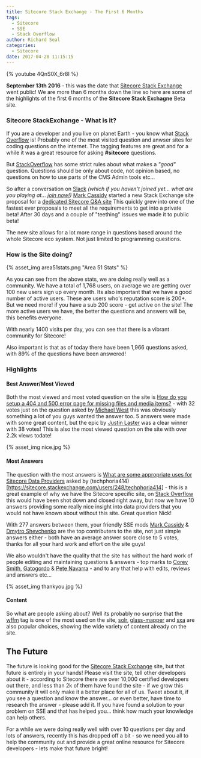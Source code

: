 ```yaml
---
title: Sitecore Stack Exchange - The First 6 Months
tags:
  - Sitecore
  - SSE
  - Stack Overflow
author: Richard Seal
categories:
  - Sitecore
date: 2017-04-28 11:15:15
---
```


{% youtube 4QnS0X_6r8I %}

**September 13th 2016** - this was the date that [Sitecore Stack Exchange](http://sitecore.stackexchange.com) went public! We are more than 6 months down the line so here are some of the highlights of the first 6 months of the **Sitecore Stack Exchagne** Beta site.

### Sitecore StackExchange - What is it?
If you are a developer and you live on planet Earth - you know what [Stack Overflow](1) is! Probably one of the most visited question and anwser sites for coding questions on the internet. The tagging features are great and for a while it was a great resource for asking **#sitecore** questions.

But [StackOverflow](1) has some strict rules about what makes a *"good"* question. Questions should be only about code, not opinion based, no questions on how to use parts of the CMS Admin tools etc...

So after a conversation on [Slack](http://sitecorechat.slack.com) *(which if you haven't joined yet... what are you playing at... [join now!](https://docs.google.com/forms/d/1bAVDgP5-FhFh8ohPchHtifq-rz7EBkuPojAzdEofJyo/viewform?usp=drive_web&edit_requested=true))* [Mark Cassidy](https://sitecore.stackexchange.com/users/73/mark-cassidy) started a new Stack Exchange site proposal for a [dedicated Sitecore Q&A site](http://area51.stackexchange.com/proposals/101710/sitecore) This quickly grew into one of the fastest ever proposals to meet all the requirements to get into a private beta! After 30 days and a couple of "teething" issues we made it to public beta!

The new site allows for a lot more range in questions based around the whole Sitecore eco system. Not just limited to programming questions.

### How is the Site doing?
{% asset_img area51stats.png "Area 51 Stats" %}

As you can see from the above stats, we are doing really well as a community. We have a total of 1,768 users, on average we are getting over 100 new users sign up every month. Its also important that we have a good number of active users. These are users who's reputation score is 200+. But we need more! if you have a sub 200 score - get active on the site! The more active users we have, the better the questions and answers will be, this benefits everyone.

With nearly 1400 visits per day, you can see that there is a vibrant community for Sitecore!

Also important is that as of today there have been 1,966 questions asked, with 89% of the questions have been answered!

### Highlights

#### Best Answer/Most Viewed

Both the most viewed and most voted question on the site is [How do you setup a 404 and 500 error page for missing files and media items?](https://sitecore.stackexchange.com/questions/221/how-do-you-setup-a-404-and-500-error-page-for-missing-files-and-media-items) - with 32 votes just on the question asked by [Michael West](https://sitecore.stackexchange.com/users/95/michael-west) this was obviously something a lot of you guys wanted the answer too. 5 answers were made with some great content, but the epic by [Justin Laster](https://sitecore.stackexchange.com/users/170/justin-laster) was a clear winner with 38 votes! This is also the most viewed question on the site with over 2.2k views todate!

{% asset_img nice.jpg %}

#### Most Answers

The question with the most answers is [What are some appropriate uses for Sitecore Data Providers](https://sitecore.stackexchange.com/questions/258/what-are-some-appropriate-uses-for-sitecore-data-providers) asked by (techphoria414)[https://sitecore.stackexchange.com/users/248/techphoria414] - this is a great example of why we have the Sitecore specific site, on [Stack Overflow](1) this would have been shot down and closed right away, but now we have 10 answers providing some really nice insight into data providers that you would not have known about without this site. Great question Nick!

With 277 answers between them, your friendly SSE mods [Mark Cassidy](https://sitecore.stackexchange.com/users/73/mark-cassidy) & [Dmytro Shevchenko](https://sitecore.stackexchange.com/users/104/dmytro-shevchenko) are the top contributers to the site, not just simple answers either - both have an average answer score close to 5 votes, thanks for all your hard work and effort on the site guys!

We also wouldn't have the quality that the site has without the hard work of people editing and maintaining questions & answers - top marks to [Corey Smith](http://sitecore.stackexchange.com/users/10), [Gatogordo](http://sitecore.stackexchange.com/users/237) & [Pete Navarra](http://sitecore.stackexchange.com/users/246) - and to any that help with edits, reviews and answers etc...

{% asset_img thankyou.jpg %}

#### Content

So what are people asking about? Well its probably no surprise that the [wffm](https://sitecore.stackexchange.com/tags/wffm) tag is one of the most used on the site, [solr](https://sitecore.stackexchange.com/questions/tagged/solr), [glass-mapper](https://sitecore.stackexchange.com/questions/tagged/glass-mapper) and [sxa](https://sitecore.stackexchange.com/questions/tagged/sxa) are also popular choices, showing the wide variety of content already on the site.

## The Future

The future is looking good for the [Sitecore Stack Exchange](https://sitecore.stackexchange.com/) site, but that future is entirely in your hands! Please visit the site, tell other developers about it - according to Sitecore there are over 10,000 certified developers out there, and less than 2k of them have found the site - if we grow this community it will only make it a better place for all of us. Tweet about it, if you see a question and know the answer... or even better, have time to research the answer - please add it. If you have found a solution to your problem on SSE and that has helped you... think how much your knowledge can help others.

For a while we were doing really well with over 10 questions per day and lots of answers, recently this has dropped off a bit - so we need you all to help the community out and provide a great online resource for Sitecore developers - lets make that future bright!

   [1]:http://stackoverflow.com/